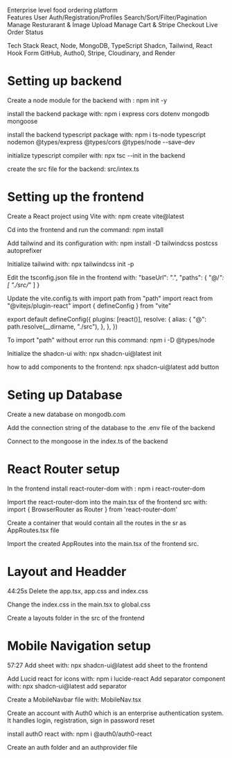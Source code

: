 Enterprise level food ordering platform    
Features 
User Auth/Registration/Profiles
Search/Sort/Filter/Pagination
Manage Resturarant & Image Upload
Manage Cart & Stripe Checkout
Live Order Status

Tech Stack 
React, Node, MongoDB, TypeScript
Shadcn, Tailwind, React Hook Form
GitHub, Autho0, Stripe, Cloudinary, and Render

# Setting up  backend
Create a node module for the backend with : npm init -y 

install the backend package with: npm i express cors dotenv mongodb mongoose

install the backend typescript package with: npm i ts-node typescript nodemon @types/express @types/cors @types/node --save-dev

initialize typescript compiler with: npx tsc --init in the backend 

create the src file for the backend: src/intex.ts


# Setting up the frontend 

Create a React project using Vite with: npm create vite@latest

Cd into the frontend and run the command: npm install

Add tailwind and its configuration with: npm install -D tailwindcss postcss autoprefixer 

Initialize tailwind with: npx tailwindcss init -p

Edit the tsconfig.json file in the frontend with:   "baseUrl": ".",
    "paths": {
      "@/*": [
        "./src/*"
      ]
    }

Update the vite.config.ts with 
import path from "path"
import react from "@vitejs/plugin-react"
import { defineConfig } from "vite"

export default defineConfig({
  plugins: [react()],
  resolve: {
    alias: {
      "@": path.resolve(__dirname, "./src"),
    },
  },
})

To import "path" without error run this command: npm i -D @types/node


Initialize the shadcn-ui with: npx shadcn-ui@latest init

how to add components to the frontend: npx shadcn-ui@latest add button


# Seting up Database
Create a new database on mongodb.com 

Add the connection string of the database to the .env file of the backend

Connect to the mongoose in the index.ts of the backend

# React Router setup
In the frontend install react-router-dom with : npm i react-router-dom

Import the react-router-dom into the main.tsx of the frontend src with: import { BrowserRouter as Router } from 'react-router-dom' 

Create a container that would contain all the routes in the sr as AppRoutes.tsx file

Import the created AppRoutes into the main.tsx of the frontend src.

# Layout and Headder
44:25s
Delete the app.tsx, app.css and index.css

Change the index.css in the main.tsx to global.css

Create a layouts folder in the src of the frontend

# Mobile Navigation setup
57:27
Add sheet with: npx shadcn-ui@latest add sheet to the frontend

Add Lucid react for icons with: npm i lucide-react
Add separator component with: npx shadcn-ui@latest add separator

Create a MobileNavbar file with: MobileNav.tsx

Create an account with Auth0 which is an enterprise authentication system. It handles login, registration, sign in password reset

install authO react with: npm i @auth0/auth0-react

Create an auth folder and an authprovider file